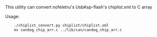 This utility can convert nofeletru's UsbAsp-flash's chiplist.xml to C array

Usage:
```bash
    ./chiplist_convert.py chiplist/chiplist.xml
    mv candog_chip_arr.c ../lib/can/candog_chip_arr.c
```

